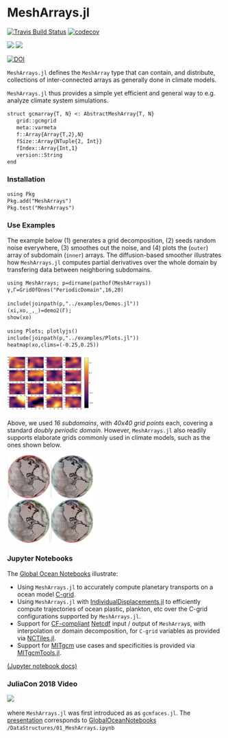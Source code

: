 # MeshArrays.jl


[![Travis Build Status](https://travis-ci.org/juliaclimate/MeshArrays.jl.svg?branch=master)](https://travis-ci.org/juliaclimate/MeshArrays.jl)
[![codecov](https://codecov.io/gh/juliaclimate/MeshArrays.jl/branch/master/graph/badge.svg)](https://codecov.io/gh/juliaclimate/MeshArrays.jl)

[![](https://img.shields.io/badge/docs-stable-blue.svg)](https://juliaclimate.github.io/MeshArrays.jl/stable)
[![](https://img.shields.io/badge/docs-dev-blue.svg)](https://juliaclimate.github.io/MeshArrays.jl/dev)

[![DOI](https://zenodo.org/badge/143987632.svg)](https://zenodo.org/badge/latestdoi/143987632)

`MeshArrays.jl` defines the `MeshArray` type that can contain, and distribute, collections of inter-connected arrays as generally done in climate models. 

`MeshArrays.jl` thus provides a simple yet efficient and general way to e.g. analyze climate system simulations.

```
struct gcmarray{T, N} <: AbstractMeshArray{T, N}
   grid::gcmgrid
   meta::varmeta
   f::Array{Array{T,2},N}
   fSize::Array{NTuple{2, Int}}
   fIndex::Array{Int,1}
   version::String
end
```

### Installation

```
using Pkg
Pkg.add("MeshArrays")
Pkg.test("MeshArrays")
```

### Use Examples

The example below (1) generates a grid decomposition, (2) seeds random noise everywhere, (3) smoothes out the noise, and (4) plots the (`outer`) array of subdomain (`inner`) arrays. The diffusion-based smoother illustrates how `MeshArrays.jl` computes partial derivatives over the whole domain by transfering data between neighboring subdomains. 

```
using MeshArrays; p=dirname(pathof(MeshArrays))
γ,Γ=GridOfOnes("PeriodicDomain",16,20)

include(joinpath(p,"../examples/Demos.jl"))
(xi,xo,_,_)=demo2(Γ);
show(xo)

using Plots; plotlyjs()
include(joinpath(p,"../examples/Plots.jl"))
heatmap(xo,clims=(-0.25,0.25))
```

<img src="docs/images/noise_smooth_16tiles.png" width="40%">

Above, we used _16 subdomains_, with _40x40 grid points_ each, covering a standard _doubly periodic domain_. However, `MeshArrays.jl` also readily supports elaborate grids commonly used in climate models, such as the ones shown below.

<img src="docs/images/sphere_all.png" width="40%">

### Jupyter Notebooks

The [Global Ocean Notebooks](https://github.com/JuliaClimate/GlobalOceanNotebooks.git) illustrate:

- Using `MeshArrays.jl` to accurately compute planetary transports on a ocean model [C-grid](https://en.wikipedia.org/wiki/Arakawa_grids).
- Using `MeshArrays.jl` with [IndividualDisplacements.jl](https://github.com/gaelforget/IndividualDisplacements.jl) to efficiently compute trajectories of ocean plastic, plankton, etc over the C-grid configurations supported by `MeshArrays.jl`.
- Support for [CF-compliant](http://cfconventions.org) [Netcdf](https://en.wikipedia.org/wiki/NetCDF) input / output of `MeshArray`s, with interpolation or domain decomposition, for `C-grid` variables as provided via [NCTiles.jl](https://gaelforget.github.io/NCTiles.jl/stable/).
- Support for [MITgcm](https://mitgcm.readthedocs.io/en/latest/) use cases and specificities is provided via [MITgcmTools.jl](https://github.com/gaelforget/MITgcmTools.jl).

[(Jupyter notebook docs)](https://en.wikipedia.org/wiki/Project_Jupyter)

### JuliaCon 2018 Video

[<img src="https://user-images.githubusercontent.com/20276764/84893715-abe42180-b06d-11ea-92d3-173b678a701e.png" width="40%">](https://youtu.be/W5DNqJG9jt0)

where `MeshArrays.jl` was first introduced as as `gcmfaces.jl`. The [presentation](https://youtu.be/RDxAy_zSUvg) corresponds to [GlobalOceanNotebooks](https://github.com/JuliaClimate/GlobalOceanNotebooks.git) `/DataStructures/01_MeshArrays.ipynb`


